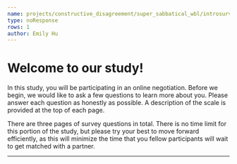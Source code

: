 ```yaml
---
name: projects/constructive_disagreement/super_sabbatical_wbl/introsurvey_preamble.md
type: noResponse
rows: 1
author: Emily Hu
---
```


# Welcome to our study!

In this study, you will be participating in an online negotiation. Before we begin, we would like to ask a few questions to learn more about you. Please answer each question as honestly as possible. A description of the scale is provided at the top of each page.

There are three pages of survey questions in total. There is no time limit for this portion of the study, but please try your best to move forward efficiently, as this will minimize the time that you fellow participants will wait to get matched with a partner.

---
